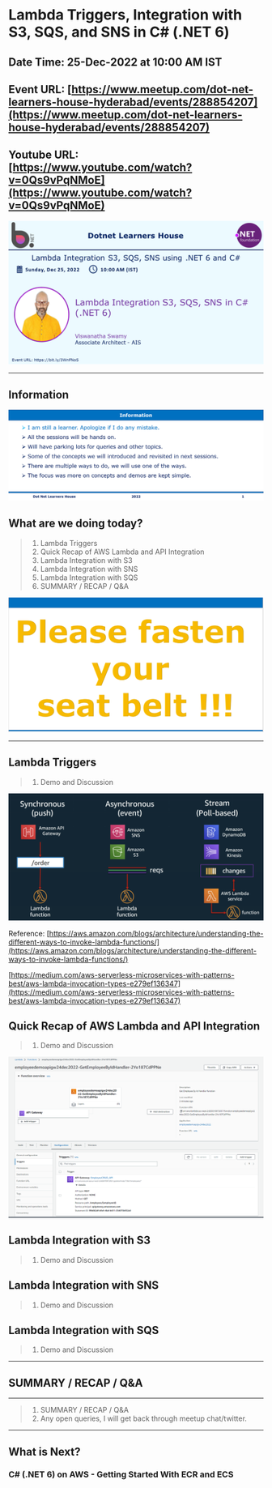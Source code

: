 # Lambda Triggers, Integration with S3, SQS, and SNS in C# (.NET 6)

## Date Time: 25-Dec-2022 at 10:00 AM IST

## Event URL: [https://www.meetup.com/dot-net-learners-house-hyderabad/events/288854207](https://www.meetup.com/dot-net-learners-house-hyderabad/events/288854207)

## Youtube URL: [https://www.youtube.com/watch?v=0Qs9vPqNMoE](https://www.youtube.com/watch?v=0Qs9vPqNMoE)

![Viswanatha Swamy P K |150x150](./documentation/images/ViswanathaSwamyPK.PNG)

---

## Information

![Information | 100x100](./documentation/images/Information.PNG)

## What are we doing today?

> 1. Lambda Triggers
> 1. Quick Recap of AWS Lambda and API Integration
> 1. Lambda Integration with S3
> 1. Lambda Integration with SNS
> 1. Lambda Integration with SQS
> 1. SUMMARY / RECAP / Q&A

![Seat Belt | 100x100](./documentation/images/SeatBelt.PNG)

---

## Lambda Triggers

> 1. Demo and Discussion

![Lambda Function Triggers | 100x100](./documentation/images/LambdaFunction_Triggers.PNG)

Reference: [https://aws.amazon.com/blogs/architecture/understanding-the-different-ways-to-invoke-lambda-functions/](https://aws.amazon.com/blogs/architecture/understanding-the-different-ways-to-invoke-lambda-functions/)

[https://medium.com/aws-serverless-microservices-with-patterns-best/aws-lambda-invocation-types-e279ef136347](https://medium.com/aws-serverless-microservices-with-patterns-best/aws-lambda-invocation-types-e279ef136347)

## Quick Recap of AWS Lambda and API Integration

> 1. Demo and Discussion

![APIG to Lambda Function Synchronous Trigger | 100x100](./documentation/images/APIG_Synchronous.PNG)

## Lambda Integration with S3

> 1. Demo and Discussion

## Lambda Integration with SNS

> 1. Demo and Discussion

## Lambda Integration with SQS

> 1. Demo and Discussion

---

## SUMMARY / RECAP / Q&A

---

> 1. SUMMARY / RECAP / Q&A
> 2. Any open queries, I will get back through meetup chat/twitter.

---

## What is Next?

### C# (.NET 6) on AWS - Getting Started With ECR and ECS
